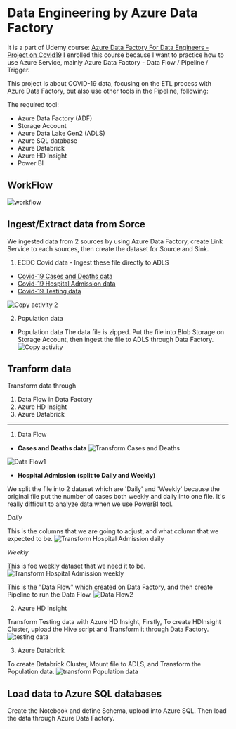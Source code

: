 # Data Engineering by Azure Data Factory
It is a part of Udemy course: [Azure Data Factory For Data Engineers - Project on Covid19](https://www.udemy.com/course/learn-azure-data-factory-from-scratch/)
I enrolled this course because I want to practice how to use Azure Service, mainly Azure Data Factory - Data Flow / Pipeline / Trigger. 

This project is about COVID-19 data, focusing on the ETL process with Azure Data Factory, but also use other tools in the Pipeline, following:  

The required tool: 
- Azure Data Factory (ADF)
- Storage Account 
- Azure Data Lake Gen2 (ADLS)
- Azure SQL database 
- Azure Databrick 
- Azure HD Insight
- Power BI


## WorkFlow
![workflow](https://user-images.githubusercontent.com/63108802/189586397-e0ab64c0-c0f0-456b-80d9-a53f02a78587.PNG)


## Ingest/Extract data from Sorce

We ingested data from 2 sources by using Azure Data Factory, create Link Service to each sources, then create the dataset for Source and Sink. 

1. ECDC Covid data - Ingest these file directly to ADLS
 - [Covid-19 Cases and Deaths data](https://github.com/cloudboxacademy/covid19/raw/main/ecdc_data/cases_deaths.csv)
 - [Covid-19 Hospital Admission data](https://github.com/cloudboxacademy/covid19/raw/main/ecdc_data/hospital_admissions.csv)
 - [Covid-19 Testing data](https://github.com/cloudboxacademy/covid19/raw/main/ecdc_data/testing.csv)
 
![Copy activity 2](https://user-images.githubusercontent.com/63108802/189594590-77d1ffc3-229a-41d7-9aeb-a3c505d78c23.PNG)


2. Population data
  - Population data 
  The data file is zipped. Put the file into Blob Storage on Storage Account, then ingest the file to ADLS through Data Factory. 
![Copy activity](https://user-images.githubusercontent.com/63108802/189594063-b219e7b2-e1b4-4698-be30-74d0ec2de029.PNG)


## Tranform data
Transform data through 
1. Data Flow in Data Factory
2. Azure HD Insight
3. Azure Databrick 

---

1. Data Flow 

- <B>Cases and Deaths data</B>
![Transform Cases and Deaths](https://user-images.githubusercontent.com/63108802/189596367-dd1403c6-0043-45ba-93cc-b83f55220c83.PNG)

![Data Flow1](https://user-images.githubusercontent.com/63108802/189597861-9205aee2-003d-43d2-b62f-44d6f45dd3e6.PNG)


- <B>Hospital Admission (split to Daily and Weekly)</B>

We split the file into 2 dataset which are 'Daily' and 'Weekly' because the original file put the number of cases both weekly and daily into one file. It's really difficult to analyze data when we use PowerBI tool. 

<I>Daily</I>

This is the columns that we are going to adjust, and what column that we expected to be. 
![Transform Hospital Admission daily](https://user-images.githubusercontent.com/63108802/189596624-cdf5a77b-e7a0-4be4-ac01-c9fde8d446af.PNG)


<I>Weekly</I>

This is foe weekly dataset that we need it to be. 
![Transform Hospital Admission weekly](https://user-images.githubusercontent.com/63108802/189596652-dd358aa0-e3da-4cfa-a0e5-b6e42e5d4691.PNG)

This is the "Data Flow" which created on Data Factory, and then create Pipeline to run the Data Flow. 
![Data Flow2](https://user-images.githubusercontent.com/63108802/189597891-6e829bb3-8295-4bb8-8100-c62c0b1ee998.PNG)


2. Azure HD Insight

Transform Testing data with Azure HD Insight, Firstly, To create HDInsight Cluster, upload the Hive script and Transform it through Data Factory. 
![testing data](https://user-images.githubusercontent.com/63108802/189602900-5e1e4f5b-78f2-4a42-9e13-65b9b5621e6f.PNG)


3. Azure Databrick 

To create Databrick Cluster, Mount file to ADLS, and Transform the Population data. 
![transform Population data](https://user-images.githubusercontent.com/63108802/189602941-acda3cca-3357-437f-83a6-9b4d3f297444.PNG)


## Load data to Azure SQL databases 

Create the Notebook and define Schema, upload into Azure SQL. Then load the data through Azure Data Factory.



